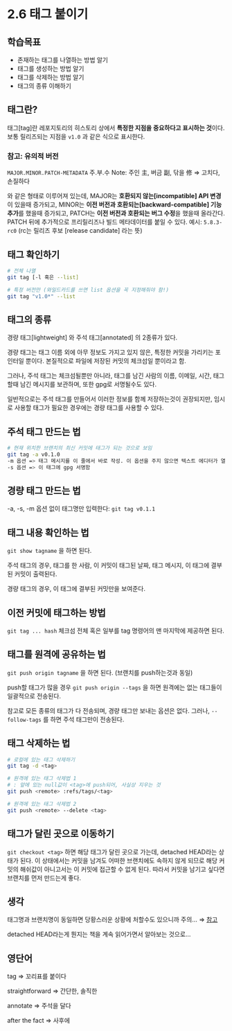 # 2.6 태그 붙이기

## 학습목표

- 존재하는 태그를 나열하는 방법 알기
- 태그를 생성하는 방법 알기
- 태그를 삭제하는 방법 알기
- 태그의 종류 이해하기

## 태그란?

태그[tag]란 레포지토리의 히스토리 상에서 **특정한 지점을 중요하다고 표시하는 것**이다. 보통 릴리즈되는 지점을 `v1.0` 과 같은 식으로 표시한다.

### 참고: 유의적 버전

`MAJOR.MINOR.PATCH-METADATA` 주.부.수   Note: 주인 主, 버금 副, 닦을 修 ⇒ 고치다, 손질하다

와 같은 형태로 이루어져 있는데, MAJOR는 **호환되지 않는[incompatible] API 변경**이 있을때 증가되고, MINOR는 **이전 버전과 호환되는[backward-compatible] 기능 추가**를 했을때 증가되고, PATCH는 **이전 버전과 호환되는 버그 수정**을 했을때 올라간다. PATCH 뒤에 추가적으로 프리릴리즈나 빌드 메타데이터를 붙일 수 있다. 예시: `5.8.3-rc0` (rc는 릴리즈 후보 [release candidate] 라는 뜻)

## 태그 확인하기

```bash
# 전체 나열
git tag [-l 혹은 --list]

# 특정 버전만 (와일드카드를 쓰면 list 옵션을 꼭 지정해줘야 함!)
git tag "v1.0*" --list
```

## 태그의 종류

경량 태그[lightweight] 와 주석 태그[annotated] 의 2종류가 있다.

경량 태그는 태그 이름 외에 아무 정보도 가지고 있지 않은, 특정한 커밋을 가리키는 포인터일 뿐이다. 본질적으로 파일에 저장된 커밋의 체크섬일 뿐이라고 함.

그러나, 주석 태그는 체크섬될뿐만 아니라, 태그를 남긴 사람의 이름, 이메일, 시간, 태그할때 남긴 메시지를 보관하며, 또한 gpg로 서명될수도 있다.

일반적으로는 주석 태그를 만들어서 이러한 정보를 함께 저장하는것이 권장되지만, 임시로 사용할 태그가 필요한 경우에는 경량 태그를 사용할 수 있다.

## 주석 태그 만드는 법

```bash
# 현재 위치한 브랜치의 최신 커밋에 태그가 되는 것으로 보임
git tag -a v0.1.0
-m 옵션 => 태그 메시지를 이 줄에서 바로 작성. 이 옵션을 주지 않으면 텍스트 에디터가 열림.
-s 옵션 => 이 태그에 gpg 서명함
```

## 경량 태그 만드는 법

-a, -s, -m 옵션 없이 태그명만 입력한다: `git tag v0.1.1`

## 태그 내용 확인하는 법

`git show tagname` 을 하면 된다.

주석 태그의 경우, 태그를 한 사람, 이 커밋이 태그된 날짜, 태그 메시지, 이 태그에 결부된 커밋이 출력된다.

경량 태그의 경우, 이 태그에 결부된 커밋만을 보여준다.

## 이전 커밋에 태그하는 방법

`git tag ... hash` 체크섬 전체 혹은 일부를 tag 명령어의 맨 마지막에 제공하면 된다.

## 태그를 원격에 공유하는 법

`git push origin tagname` 을 하면 된다. (브랜치를 push하는것과 동일)

push할 태그가 많을 경우 `git push origin --tags` 을 하면 원격에는 없는 태그들이 일괄적으로 전송된다.

참고로 모든 종류의 태그가 다 전송되며, 경량 태그만 보내는 옵션은 없다. 그러나, `--follow-tags` 를 하면 주석 태그만이 전송된다.

## 태그 삭제하는 법

```bash
# 로컬에 있는 태그 삭제하기
git tag -d <tag>

# 원격에 있는 태그 삭제법 1
# : 앞에 있는 null값이 <tag>에 push되어, 사실상 지우는 것
git push <remote> :refs/tags/<tag>

# 원격에 있는 태그 삭제법 2
git push <remote> --delete <tag>
```

## 태그가 달린 곳으로 이동하기

`git checkout <tag>` 하면 해당 태그가 달린 곳으로 가는데, detached HEAD라는 상태가 된다. 이 상태에서는 커밋을 남겨도 어떠한 브랜치에도 속하지 않게 되므로 해당 커밋의 해쉬값이 아니고서는 이 커밋에 접근할 수 없게 된다. 따라서 커밋을 남기고 싶다면 브랜치를 먼저 만드는게 좋다.

## 생각

태그명과 브랜치명이 동일하면 당황스러운 상황에 처할수도 있으니까 주의… ⇒ [참고](https://stackoverflow.com/questions/32609195/git-tags-with-the-same-name-with-a-branch)

detached HEAD라는게 뭔지는 책을 계속 읽어가면서 알아보는 것으로…

## 영단어

tag ⇒ 꼬리표를 붙이다

straightforward ⇒ 간단한, 솔직한

annotate ⇒ 주석을 달다

after the fact ⇒ 사후에